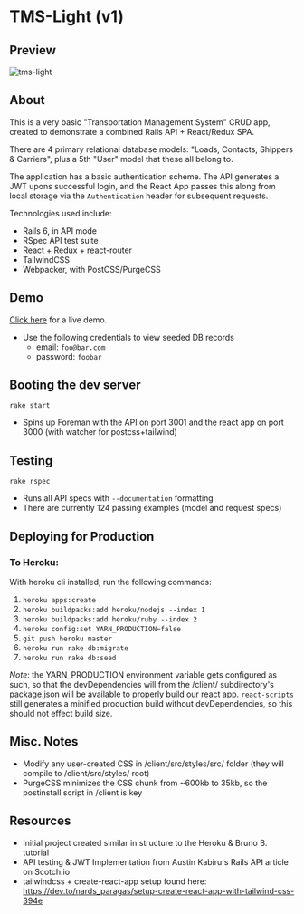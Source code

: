 # TMS-Light (v1)

## Preview
![tms-light](https://user-images.githubusercontent.com/18252139/67624807-94a8a900-f7ea-11e9-9299-380d17a0547b.gif)

## About
This is a very basic "Transportation Management System" CRUD app, created to demonstrate a combined Rails API + React/Redux SPA. 

There are 4 primary relational database models: "Loads, Contacts, Shippers & Carriers", plus a 5th "User" model that these all belong to.

The application has a basic authentication scheme. The API generates a JWT upons successful login, and the React App passes this along from local storage via the `Authentication` header for subsequent requests.

Technologies used include:
* Rails 6, in API mode
* RSpec API test suite
* React + Redux + react-router
* TailwindCSS
* Webpacker, with PostCSS/PurgeCSS

## Demo
[Click here](https://tms-light-demo.herokuapp.com/) for a live demo.
* Use the following credentials to view seeded DB records
  * email: `foo@bar.com`
  * password: `foobar`

## Booting the dev server
`rake start`
* Spins up Foreman with the API on port 3001 and the react app on port 3000 (with watcher for postcss+tailwind)

## Testing
`rake rspec` 
* Runs all API specs with `--documentation` formatting
* There are currently 124 passing examples (model and request specs)

## Deploying for Production
### To Heroku:
With heroku cli installed, run the following commands:
1. `heroku apps:create`
2. `heroku buildpacks:add heroku/nodejs --index 1`
3. `heroku buildpacks:add heroku/ruby --index 2`
4. `heroku config:set YARN_PRODUCTION=false`
5. `git push heroku master` 
6. `heroku run rake db:migrate`
7. `heroku run rake db:seed`

*Note*: the YARN_PRODUCTION environment variable gets configured as such, so that the devDependencies will from the /client/ subdirectory's package.json will be available to properly build our react app. `react-scripts` still generates a minified production build without devDependencies, so this should not effect build size.

## Misc. Notes
* Modify any user-created CSS in /client/src/styles/src/ folder (they will compile to /client/src/styles/ root)
* PurgeCSS minimizes the CSS chunk from ~600kb to 35kb, so the postinstall script in /client is key

## Resources
* Initial project created similar in structure to the Heroku & Bruno B. tutorial
* API testing & JWT Implementation from Austin Kabiru's Rails API article on Scotch.io
* tailwindcss + create-react-app setup found here: https://dev.to/nards_paragas/setup-create-react-app-with-tailwind-css-394e